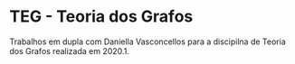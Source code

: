 # TEG - Teoria dos Grafos

Trabalhos em dupla com Daniella Vasconcellos para a discipilna de Teoria dos Grafos realizada em 2020.1.